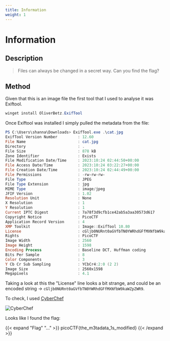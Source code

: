 ```yaml
---
title: Information
weight: 1
---
```

# Information

## Description
> Files can always be changed in a secret way. Can you find the flag?

## Method
Given that this is an image file the first tool that I used to analyse it was Exiftool.

```PowerShell
winget install OliverBetz.ExifTool
```

Once Exiftool was installed I simply pulled the metadata from the file:

```PowerShell
PS C:\Users\shanna\Downloads> ExifTool.exe .\cat.jpg
ExifTool Version Number         : 12.60
File Name                       : cat.jpg
Directory                       : .
File Size                       : 878 kB
Zone Identifier                 : Exists
File Modification Date/Time     : 2023:10:24 02:44:50+00:00
File Access Date/Time           : 2023:10:24 03:22:27+00:00
File Creation Date/Time         : 2023:10:24 02:44:49+00:00
File Permissions                : -rw-rw-rw-
File Type                       : JPEG
File Type Extension             : jpg
MIME Type                       : image/jpeg
JFIF Version                    : 1.02
Resolution Unit                 : None
X Resolution                    : 1
Y Resolution                    : 1
Current IPTC Digest             : 7a78f3d9cfb1ce42ab5a3aa30573d617
Copyright Notice                : PicoCTF
Application Record Version      : 4
XMP Toolkit                     : Image::ExifTool 10.80
License                         : cGljb0NURnt0aGVfbTN0YWRhdGFfMXNfbW9kaWZpZWR9
Rights                          : PicoCTF
Image Width                     : 2560
Image Height                    : 1598
Encoding Process                : Baseline DCT, Huffman coding
Bits Per Sample                 : 8
Color Components                : 3
Y Cb Cr Sub Sampling            : YCbCr4:2:0 (2 2)
Image Size                      : 2560x1598
Megapixels                      : 4.1
```

Taking a look at this the "License" line looks a bit strange, and could be an encoded string -> `cGljb0NURnt0aGVfbTN0YWRhdGFfMXNfbW9kaWZpZWR9`.

To check, I used [CyberChef](https://gchq.github.io/CyberChef)

![CyberChef](<../../images/1_cyberchef.png>)

Looks like I found the flag:

{{< expand "Flag" "..." >}}
picoCTF{the_m3tadata_1s_modified}
{{< /expand >}}